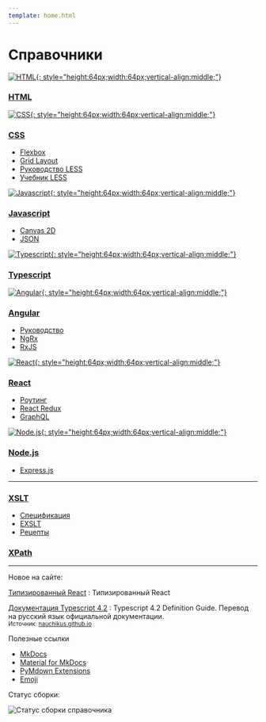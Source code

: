 ```yaml
---
template: home.html
---
```


# Справочники

<div class="layout layout4" markdown="1">

<div class="cell" markdown="1">

[![HTML](html.svg){: style="height:64px;width:64px;vertical-align:middle;"}](/html/)

### [HTML](/html/)

</div>

<div class="cell" markdown="1">

[![CSS](css.svg){: style="height:64px;width:64px;vertical-align:middle;"}](/css/)

### [CSS](/css/)

- [Flexbox](/css/flex-guide/flex-1/)
- [Grid Layout](/css/grid-guide/grid-1/)
- [Руководство LESS](/css/less-guide/)
- [Учебник LESS](/css/less-book/)

</div>

<div class="cell" markdown="1">

[![Javascript](js.svg){: style="height:64px;width:64px;vertical-align:middle;"}](/javascript/)

### [Javascript](/javascript/)

- [Canvas 2D](/javascript/canvas/)
- [JSON](/javascript/json/)

</div>

<div class="cell" markdown="1">

[![Typescript](ts.svg){: style="height:64px;width:64px;vertical-align:middle;"}](/typescript/)

### [Typescript](/typescript/)

</div>

</div>

<!-- ------------------------------------------------------------ -->

<div class="layout layout4" markdown="1">

<div class="cell" markdown="1">

[![Angular](angular.svg){: style="height:64px;width:64px;vertical-align:middle;"}](/angular/)

### [Angular](/angular/)

- [Руководство](/angular/tutorial/setup-and-configuration/)
- [NgRx](/angular/ngrx/about/)
- [RxJS](/angular/rxjs/about/)

</div>

<div class="cell" markdown="1">

[![React](react.svg){: style="height:64px;width:64px;vertical-align:middle;"}](/react/)

### [React](/react/)

- [Роутинг](/react/router/intro/)
- [React Redux](/react/redux/intro/)
- [GraphQL](/react/graphql/)

</div>

<div class="cell" markdown="1">

[![Node.js](nodejs.svg){: style="height:64px;width:64px;vertical-align:middle;"}](/nodejs/)

### [Node.js](/nodejs/)

- [Express.js](/nodejs/expressjs4/installing/)

</div>

<div class="cell" markdown="1">

</div>

</div>

---

<div class="layout layout4" markdown="1">

<div class="cell" markdown="1">

### [XSLT](/xslt/)

- [Спецификация](/xslt/tr/)
- [EXSLT](/xslt/exslt/)
- [Рецепты](/xslt/recipes/)

</div>

<div class="cell" markdown="1">

### [XPath](/xpath/)

</div>

<div class="cell" markdown="1">

</div>

<div class="cell" markdown="1">

</div>

</div>

---

<div class="layout layout2" markdown="1">

<div class="cell" markdown="1">

Новое на сайте:

[Типизированный React](/react/types/)
: Типизированный React

[Документация Typescript 4.2](/typescript/)
: Typescript 4.2 Definition Guide. Перевод на русский язык официальной документации.<br /><small>Источник: [nauchikus.github.io](https://nauchikus.github.io/typescript-definitive-guide/)</small>

</div>

<div class="cell" markdown="1">

Полезные ссылки

- [MkDocs](https://www.mkdocs.org)
- [Material for MkDocs](https://squidfunk.github.io/mkdocs-material/)
- [PyMdown Extensions](https://facelessuser.github.io/pymdown-extensions/)
- [Emoji](https://www.joypixels.com/emoji#all)

Статус сборки:

![Статус сборки справочника](https://api.netlify.com/api/v1/badges/5ccd2adf-fce9-45cf-b232-4a2534616ebc/deploy-status)

</div>

</div>

<!--
Планы

- http://www.lib4dev.in/info/Dmitriy-8-Kireev/Frontend_information-master/136959376

- CSS

- [SCSS](https://github.com/mikaspell/sass-site-rus/blob/rus-version/source/guide.html.haml)

- [Руководство Javascript](https://metanit.com/web/javascript/)

- [Redux на русском](https://rajdee.gitbooks.io/redux-in-russian/content/)

- [MongoDB](https://github.com/jsmarkus/the-little-mongodb-book/blob/master/ru/mongodb.markdown)
- [MariaDB](https://oracleplsql.ru/mariadb-manual.html)

- [Git](https://github.com/progit/progit2-ru)

- [Angular и прочее](http://www.coldfox.ru/)
-->
